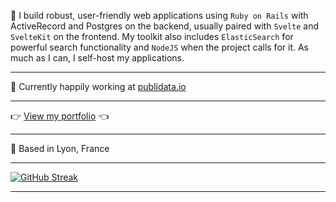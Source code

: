 📖 I build robust, user-friendly web applications using `Ruby on Rails` with ActiveRecord and Postgres on the backend, usually paired with `Svelte` and `SvelteKit` on the frontend. My toolkit also includes `ElasticSearch` for powerful search functionality and `NodeJS` when the project calls for it. As much as I can, I self-host my applications.

***

💼 Currently happily working at [publidata.io](https://www.publidata.io/)

***

👉 <a href="https://davidlau.dev/" target="_blank">View my portfolio</a> 👈

***

📍 Based in Lyon, France

***

[![GitHub Streak](https://streak-stats.demolab.com?user=kaimunlau&theme=github-dark&hide_border=true)](https://git.io/streak-stats)

***
